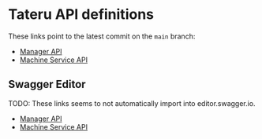 # Tateru API definitions

These links point to the latest commit on the `main` branch:

 * [Manager API](https://tateru.github.io/tateru/api/manager.api.html)
 * [Machine Service API](https://tateru.github.io/tateru/api/machine-service.api.html)

## Swagger Editor

TODO: These links seems to not automatically import into editor.swagger.io.

 * [Manager API](https://editor.swagger.io/#/?import=https://raw.githubusercontent.com/tateru-io/tateru/main/api/manager.api.yaml)
 * [Machine Service API](https://editor.swagger.io/#/?import=https://raw.githubusercontent.com/tateru-io/tateru/main/api/machine-service.api.yaml)
